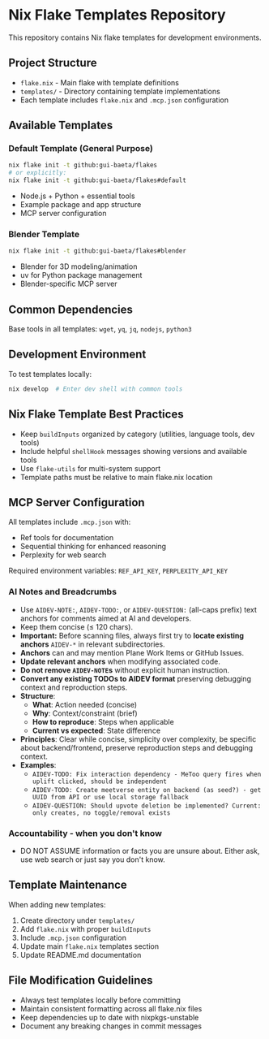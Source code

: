 # Nix Flake Templates Repository

This repository contains Nix flake templates for development environments.

## Project Structure

- `flake.nix` - Main flake with template definitions
- `templates/` - Directory containing template implementations
- Each template includes `flake.nix` and `.mcp.json` configuration

## Available Templates

### Default Template (General Purpose)
```bash
nix flake init -t github:gui-baeta/flakes
# or explicitly:
nix flake init -t github:gui-baeta/flakes#default
```
- Node.js + Python + essential tools
- Example package and app structure
- MCP server configuration

### Blender Template
```bash
nix flake init -t github:gui-baeta/flakes#blender
```
- Blender for 3D modeling/animation
- uv for Python package management
- Blender-specific MCP server

## Common Dependencies

Base tools in all templates: `wget`, `yq`, `jq`, `nodejs`, `python3`

## Development Environment

To test templates locally:
```bash
nix develop  # Enter dev shell with common tools
```

## Nix Flake Template Best Practices

- Keep `buildInputs` organized by category (utilities, language tools, dev tools)
- Include helpful `shellHook` messages showing versions and available tools
- Use `flake-utils` for multi-system support
- Template paths must be relative to main flake.nix location

## MCP Server Configuration

All templates include `.mcp.json` with:
- Ref tools for documentation
- Sequential thinking for enhanced reasoning
- Perplexity for web search

Required environment variables: `REF_API_KEY`, `PERPLEXITY_API_KEY`

### AI Notes and Breadcrumbs

- Use `AIDEV-NOTE:`, `AIDEV-TODO:`, or `AIDEV-QUESTION:` (all-caps prefix) text anchors for comments aimed at AI and developers.
- Keep them concise (≤ 120 chars).
- **Important:** Before scanning files, always first try to **locate existing anchors** `AIDEV-*` in relevant subdirectories.
- **Anchors** can and may mention Plane Work Items or GitHub Issues.
- **Update relevant anchors** when modifying associated code.
- **Do not remove `AIDEV-NOTE`s** without explicit human instruction.
- **Convert any existing TODOs to AIDEV format** preserving debugging context and reproduction steps.
- **Structure**:
  - **What**: Action needed (concise)
  - **Why**: Context/constraint (brief)
  - **How to reproduce**: Steps when applicable
  - **Current vs expected**: State difference
- **Principles**: Clear while concise, simplicity over complexity, be specific about backend/frontend, preserve reproduction steps and debugging context.
- **Examples**:
  - `AIDEV-TODO: Fix interaction dependency - MeToo query fires when uplift clicked, should be independent`
  - `AIDEV-TODO: Create meetverse entity on backend (as seed?) - get UUID from API or use local storage fallback`
  - `AIDEV-QUESTION: Should upvote deletion be implemented? Current: only creates, no toggle/removal exists`

### Accountability - when you don't know

- DO NOT ASSUME information or facts you are unsure about. Either ask, use web search or just say you don't know.

## Template Maintenance

When adding new templates:
1. Create directory under `templates/`
2. Add `flake.nix` with proper `buildInputs`
3. Include `.mcp.json` configuration  
4. Update main `flake.nix` templates section
5. Update README.md documentation

## File Modification Guidelines

- Always test templates locally before committing
- Maintain consistent formatting across all flake.nix files
- Keep dependencies up to date with nixpkgs-unstable
- Document any breaking changes in commit messages